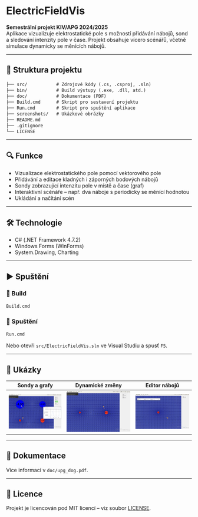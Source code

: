 # ElectricFieldVis

**Semestrální projekt KIV/APG 2024/2025**  
Aplikace vizualizuje elektrostatické pole s možností přidávání nábojů, sond a sledování intenzity pole v čase. Projekt obsahuje vícero scénářů, včetně simulace dynamicky se měnících nábojů.

---

## 📁 Struktura projektu

```
├── src/           # Zdrojové kódy (.cs, .csproj, .sln)
├── bin/           # Build výstupy (.exe, .dll, atd.)
├── doc/           # Dokumentace (PDF)
├── Build.cmd      # Skript pro sestavení projektu
├── Run.cmd        # Skript pro spuštění aplikace
├── screenshots/   # Ukázkové obrázky
├── README.md
├── .gitignore
└── LICENSE
```

---

## 🔍 Funkce

- Vizualizace elektrostatického pole pomocí vektorového pole
- Přidávání a editace kladných i záporných bodových nábojů
- Sondy zobrazující intenzitu pole v místě a čase (graf)
- Interaktivní scénáře – např. dva náboje s periodicky se měnící hodnotou
- Ukládání a načítání scén

---

## 🛠 Technologie

- C# (.NET Framework 4.7.2)
- Windows Forms (WinForms)
- System.Drawing, Charting

---

## ▶️ Spuštění

### 🧱 Build
```bash
Build.cmd
```

### 🧪 Spuštění
```bash
Run.cmd
```

Nebo otevři `src/ElectricFieldVis.sln` ve Visual Studiu a spusť `F5`.

---

## 📸 Ukázky

| Sondy a grafy | Dynamické změny | Editor nábojů|
|---------------|----------------|------------------|
| ![1](screenshots/image_1.JPG) | ![2](screenshots/image_2.JPG) | ![3](screenshots/image_3.JPG) | 

---

## 📄 Dokumentace

Více informací v `doc/upg_dog.pdf`.

---

## 📄 Licence

Projekt je licencován pod MIT licencí – viz soubor [LICENSE](LICENSE).
